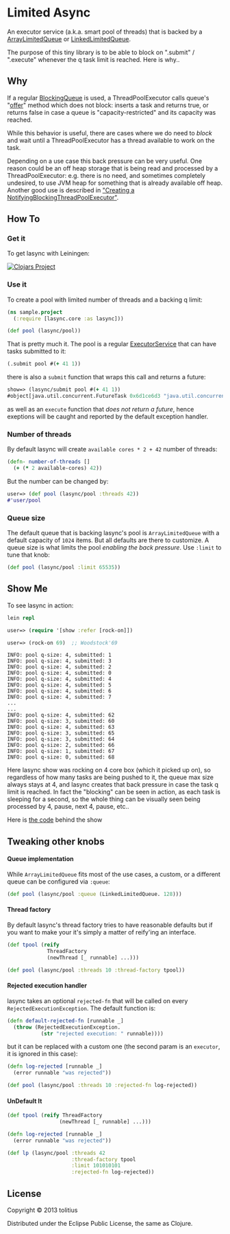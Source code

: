 # Limited Async

An executor service (a.k.a. smart pool of threads) that is backed by a [ArrayLimitedQueue](src/java/lasync/limitq/ArrayLimitedQueue.java) or [LinkedLimitedQueue](src/java/lasync/limitq/LinkedLimitedQueue.java).

The purpose of this tiny library is to be able to block on ".submit" / ".execute" whenever the q task limit is reached. Here is why..

## Why

If a regular [BlockingQueue](http://docs.oracle.com/javase/7/docs/api/java/util/concurrent/BlockingQueue.html) is used, 
a ThreadPoolExecutor calls queue's "[offer](http://docs.oracle.com/javase/7/docs/api/java/util/concurrent/BlockingQueue.html#offer\(E\))"
method which does not block: inserts a task and returns true, or returns false in case a queue is "capacity-restricted" and its capacity was reached.

While this behavior is useful, there are cases where we do need to _block_ and wait until a ThreadPoolExecutor has 
a thread available to work on the task.

Depending on a use case this back pressure can be very useful. One reason could be an off heap storage that is being read and processed 
by a ThreadPoolExecutor: e.g. there is no need, and sometimes completely undesired, to use JVM heap for something that is already available off heap.
Another good use is described in ["Creating a NotifyingBlockingThreadPoolExecutor"](https://today.java.net/pub/a/today/2008/10/23/creating-a-notifying-blocking-thread-pool-executor.html).

## How To

### Get it

To get lasync with Leiningen:

[![Clojars Project](http://clojars.org/tolitius/lasync/latest-version.svg)](http://clojars.org/tolitius/lasync)

### Use it

To create a pool with limited number of threads and a backing q limit:

```clojure
(ns sample.project
  (:require [lasync.core :as lasync]))

(def pool (lasync/pool))
```

That is pretty much it. The pool is a regular [ExecutorService](http://docs.oracle.com/javase/7/docs/api/java/util/concurrent/ExecutorService.html) that can have tasks submitted to it:

```clojure
(.submit pool #(+ 41 1))
```

there is also a `submit` function that wraps this call and returns a future:

```clojure
show=> (lasync/submit pool #(+ 41 1))
#object[java.util.concurrent.FutureTask 0x6d1ce6d3 "java.util.concurrent.FutureTask@6d1ce6d3"]
```

as well as an `execute` function that _does not return a future_, hence exeptions will be caught and reported by the default exception handler.

### Number of threads

By default lasync will create `available cores * 2 + 42` number of threads:

```clojure
(defn- number-of-threads []
  (+ (* 2 available-cores) 42))
```

But the number can be changed by:

```clojure
user=> (def pool (lasync/pool :threads 42))
#'user/pool
```

### Queue size

The default queue that is backing lasync's pool is `ArrayLimitedQueue` with a default capacity of `1024` items. But all defaults are there to customize.
A queue size is what limits the pool _enabling the back pressure_. Use `:limit` to tune that knob:

```clojure
(def pool (lasync/pool :limit 65535))
```

## Show Me

To see lasync in action:

```clojure
lein repl
```

```clojure
user=> (require '[show :refer [rock-on]])
```

```clojure
user=> (rock-on 69)  ;; Woodstock'69
```

```
INFO: pool q-size: 4, submitted: 1
INFO: pool q-size: 4, submitted: 3
INFO: pool q-size: 4, submitted: 2
INFO: pool q-size: 4, submitted: 0
INFO: pool q-size: 4, submitted: 4
INFO: pool q-size: 4, submitted: 5
INFO: pool q-size: 4, submitted: 6
INFO: pool q-size: 4, submitted: 7
...
...
INFO: pool q-size: 4, submitted: 62
INFO: pool q-size: 3, submitted: 60
INFO: pool q-size: 4, submitted: 63
INFO: pool q-size: 3, submitted: 65
INFO: pool q-size: 3, submitted: 64
INFO: pool q-size: 2, submitted: 66
INFO: pool q-size: 1, submitted: 67
INFO: pool q-size: 0, submitted: 68
```

Here lasync show was rocking on 4 core box (which it picked up on), so regardless of how many tasks are being pushed to it,
the queue max size always stays at 4, and lasync creates that back pressure in case the task q limit is reached. 
In fact the "blocking" can be seen in action, as each task is sleeping for a second, 
so the whole thing can be visually seen being processed by 4, pause, next 4, pause, etc..

Here is [the code](dev/show.clj) behind the show

## Tweaking other knobs

#### Queue implementation

While `ArrayLimitedQueue` fits most of the use cases, a custom, or a different queue can be configured via `:queue`:

```clojure
(def pool (lasync/pool :queue (LinkedLimitedQueue. 128)))
```

#### Thread factory

By default lasync's thread factory tries to have reasonable defaults but if you want to make your it's simply a matter
of reify'ing an interface.

```clojure
(def tpool (reify 
             ThreadFactory
             (newThread [_ runnable] ...)))

(def pool (lasync/pool :threads 10 :thread-factory tpool))
```

#### Rejected execution handler

lasync takes an optional `rejected-fn` that will be called on every `RejectedExecutionException`. The default function is:

```clojure
(defn default-rejected-fn [runnable _]
  (throw (RejectedExecutionException. 
           (str "rejected execution: " runnable))))
```

but it can be replaced with a custom one (the second param is an `executor`, it is ignored in this case):

```clojure
(defn log-rejected [runnable _]
  (error runnable "was rejected"))

(def pool (lasync/pool :threads 10 :rejected-fn log-rejected))
```

#### UnDefault It

```clojure
(def tpool (reify ThreadFactory
                 (newThread [_ runnable] ...)))

(defn log-rejected [runnable _]
  (error runnable "was rejected"))

(def lp (lasync/pool :threads 42 
                     :thread-factory tpool 
                     :limit 101010101 
                     :rejected-fn log-rejected))
```

## License

Copyright © 2013 tolitius

Distributed under the Eclipse Public License, the same as Clojure.
